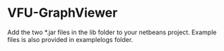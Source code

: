 # VFU-GraphViewer
Add the two *.jar files in the lib folder to your netbeans project. Example files is also provided in examplelogs folder.
